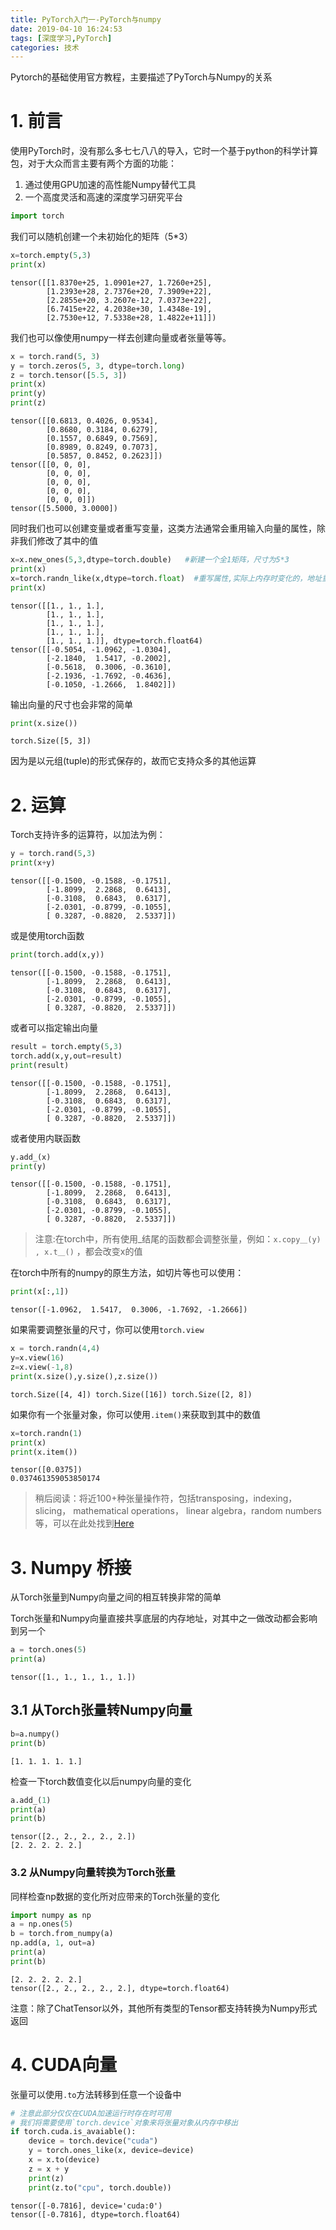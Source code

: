 ```yaml
---
title: PyTorch入门一-PyTorch与numpy
date: 2019-04-10 16:24:53
tags: [深度学习,PyTorch]
categories: 技术
---
```


Pytorch的基础使用官方教程，主要描述了PyTorch与Numpy的关系

<!-- more -->

# 1. 前言

使用PyTorch时，没有那么多七七八八的导入，它时一个基于python的科学计算包，对于大众而言主要有两个方面的功能：
1. 通过使用GPU加速的高性能Numpy替代工具
2. 一个高度灵活和高速的深度学习研究平台


```python
import torch
```

我们可以随机创建一个未初始化的矩阵（5*3）


```python
x=torch.empty(5,3)
print(x)
```
    tensor([[1.8370e+25, 1.0901e+27, 1.7260e+25],
            [1.2393e+28, 2.7376e+20, 7.3909e+22],
            [2.2855e+20, 3.2607e-12, 7.0373e+22],
            [6.7415e+22, 4.2038e+30, 1.4348e-19],
            [2.7530e+12, 7.5338e+28, 1.4822e+11]])
    

我们也可以像使用numpy一样去创建向量或者张量等等。


```python
x = torch.rand(5, 3)
y = torch.zeros(5, 3, dtype=torch.long)
z = torch.tensor([5.5, 3])
print(x)
print(y)
print(z)
```
    tensor([[0.6813, 0.4026, 0.9534],
            [0.8680, 0.3184, 0.6279],
            [0.1557, 0.6849, 0.7569],
            [0.8989, 0.8249, 0.7073],
            [0.5857, 0.8452, 0.2623]])
    tensor([[0, 0, 0],
            [0, 0, 0],
            [0, 0, 0],
            [0, 0, 0],
            [0, 0, 0]])
    tensor([5.5000, 3.0000])
    

同时我们也可以创建变量或者重写变量，这类方法通常会重用输入向量的属性，除非我们修改了其中的值


```python
x=x.new_ones(5,3,dtype=torch.double)   #新建一个全1矩阵，尺寸为5*3
print(x)
x=torch.randn_like(x,dtype=torch.float)  #重写属性,实际上内存时变化的，地址重写了
print(x)
```
    tensor([[1., 1., 1.],
            [1., 1., 1.],
            [1., 1., 1.],
            [1., 1., 1.],
            [1., 1., 1.]], dtype=torch.float64)
    tensor([[-0.5054, -1.0962, -1.0304],
            [-2.1840,  1.5417, -0.2002],
            [-0.5618,  0.3006, -0.3610],
            [-2.1936, -1.7692, -0.4636],
            [-0.1050, -1.2666,  1.8402]])
    

输出向量的尺寸也会非常的简单


```python
print(x.size())
```
    torch.Size([5, 3])
    

因为是以元组(tuple)的形式保存的，故而它支持众多的其他运算

# 2. 运算

Torch支持许多的运算符，以加法为例：


```python
y = torch.rand(5,3)
print(x+y)
```
    tensor([[-0.1500, -0.1588, -0.1751],
            [-1.8099,  2.2868,  0.6413],
            [-0.3108,  0.6843,  0.6317],
            [-2.0301, -0.8799, -0.1055],
            [ 0.3287, -0.8820,  2.5337]])
    

或是使用torch函数


```python
print(torch.add(x,y)) 
```
    tensor([[-0.1500, -0.1588, -0.1751],
            [-1.8099,  2.2868,  0.6413],
            [-0.3108,  0.6843,  0.6317],
            [-2.0301, -0.8799, -0.1055],
            [ 0.3287, -0.8820,  2.5337]])
    

或者可以指定输出向量


```python
result = torch.empty(5,3)
torch.add(x,y,out=result)
print(result)
```
    tensor([[-0.1500, -0.1588, -0.1751],
            [-1.8099,  2.2868,  0.6413],
            [-0.3108,  0.6843,  0.6317],
            [-2.0301, -0.8799, -0.1055],
            [ 0.3287, -0.8820,  2.5337]])
    

或者使用内联函数


```python
y.add_(x)
print(y)
```
    tensor([[-0.1500, -0.1588, -0.1751],
            [-1.8099,  2.2868,  0.6413],
            [-0.3108,  0.6843,  0.6317],
            [-2.0301, -0.8799, -0.1055],
            [ 0.3287, -0.8820,  2.5337]])
    

> 注意:在torch中，所有使用_结尾的函数都会调整张量，例如：`x.copy＿(y) , x.t＿()` ，都会改变x的值

在torch中所有的numpy的原生方法，如切片等也可以使用：


```python
print(x[:,1])
```
    tensor([-1.0962,  1.5417,  0.3006, -1.7692, -1.2666])
    

如果需要调整张量的尺寸，你可以使用`torch.view`


```python
x = torch.randn(4,4)
y=x.view(16)
z=x.view(-1,8)
print(x.size(),y.size(),z.size())
```
    torch.Size([4, 4]) torch.Size([16]) torch.Size([2, 8])
    

如果你有一个张量对象，你可以使用`.item()`来获取到其中的数值


```python
x=torch.randn(1)
print(x)
print(x.item())
```
    tensor([0.0375])
    0.037461359053850174
    

> 稍后阅读：将近100+种张量操作符，包括transposing，indexing，slicing， mathematical operations， linear algebra，random numbers等，可以在此处找到[Here](https://pytorch.org/docs/stable/torch.html)

# 3. Numpy 桥接

从Torch张量到Numpy向量之间的相互转换非常的简单

Torch张量和Numpy向量直接共享底层的内存地址，对其中之一做改动都会影响到另一个


```python
a = torch.ones(5)
print(a)
```
    tensor([1., 1., 1., 1., 1.])
    

## 3.1 从Torch张量转Numpy向量


```python
b=a.numpy()
print(b)
```
    [1. 1. 1. 1. 1.]
    

检查一下torch数值变化以后numpy向量的变化


```python
a.add_(1)
print(a)
print(b)
```
    tensor([2., 2., 2., 2., 2.])
    [2. 2. 2. 2. 2.]
    

### 3.2 从Numpy向量转换为Torch张量

同样检查np数据的变化所对应带来的Torch张量的变化


```python
import numpy as np
a = np.ones(5)
b = torch.from_numpy(a)
np.add(a, 1, out=a)
print(a)
print(b)
```
    [2. 2. 2. 2. 2.]
    tensor([2., 2., 2., 2., 2.], dtype=torch.float64)
    

注意：除了ChatTensor以外，其他所有类型的Tensor都支持转换为Numpy形式返回

# 4. CUDA向量 

张量可以使用`.to`方法转移到任意一个设备中


```python
# 注意此部分仅仅在CUDA加速运行时存在时可用
# 我们将需要使用`torch.device`对象来将张量对象从内存中移出
if torch.cuda.is_avaiable():
    device = torch.device("cuda")
    y = torch.ones_like(x, device=device)
    x = x.to(device)
    z = x + y
    print(z)
    print(z.to("cpu", torch.double))
```


```
tensor([-0.7816], device='cuda:0')
tensor([-0.7816], dtype=torch.float64)
```

